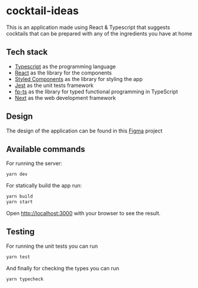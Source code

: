 # cocktail-ideas

This is an application made using React & Typescript that suggests cocktails that can be prepared with any of the ingredients you have at home

## Tech stack

- [Typescript](https://www.typescriptlang.org/) as the programming language
- [React](https://reactjs.org/) as the library for the components
- [Styled Components](https://styled-components.com/) as the library for styling the app
- [Jest](https://jestjs.io/) as the unit tests framework
- [fp-ts](https://gcanti.github.io/fp-ts/) as the library for typed functional programming in TypeScript
- [Next](https://nextjs.org/) as the web development framework

## Design

The design of the application can be found in this [Figma](https://www.figma.com/file/UxnSBgh1EPTSzatWulHwdj/Cocktail-ideas?node-id=1%3A8&t=GUa34Vpi0qUhpPzQ-0) project

## Available commands

For running the server:

```bash
yarn dev
```

For statically build the app run:

```bash
yarn build
yarn start
```

Open [http://localhost:3000](http://localhost:3000) with your browser to see the result.

## Testing

For running the unit tests you can run

```bash
yarn test
```

And finally for checking the types you can run

```bash
yarn typecheck
```
